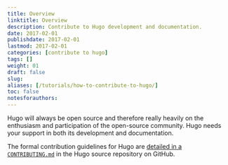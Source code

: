 ```yaml
---
title: Overview
linktitle: Overview
description: Contribute to Hugo development and documentation.
date: 2017-02-01
publishdate: 2017-02-01
lastmod: 2017-02-01
categories: [contribute to hugo]
tags: []
weight: 01
draft: false
slug:
aliases: [/tutorials/how-to-contribute-to-hugo/]
toc: false
notesforauthors:
---
```


Hugo will always be open source and therefore really heavily on the enthusiasm and participation of the open-source community. Hugo needs your support in both its development and documentation.

The formal contribution guidelines for Hugo are [detailed in a `CONTRIBUTING.md`](https://github.com/spf13/hugo/blob/master/CONTRIBUTING.md) in the Hugo source repository on GitHub.